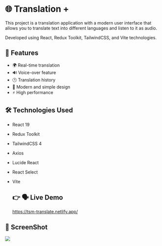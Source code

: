 # 🌐 Translation +

This project is a translation application with a modern user interface that allows you to translate text into different languages ​​and listen to it as audio.

Developed using React, Redux Toolkit, TailwindCSS, and Vite technologies.

## 🚀 Features

- 🌍 Real-time translation
- 🔊 Voice-over feature
- 🕒 Translation history
- 🎨 Modern and simple design
- ⚡ High performance

## 🛠️ Technologies Used

- React 19
- Redux Toolkit
- TailwindCSS 4
- Axios
- Lucide React
- React Select
- Vite

  ## 👉 🗣️ Live Demo
  https://tsm-translate.netlify.app/

## 📸 ScreenShot
<img src="translate.gif" />
